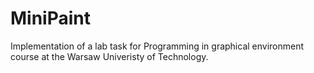 # MiniPaint
Implementation of a lab task for Programming in graphical environment course at the Warsaw Univeristy of Technology.
